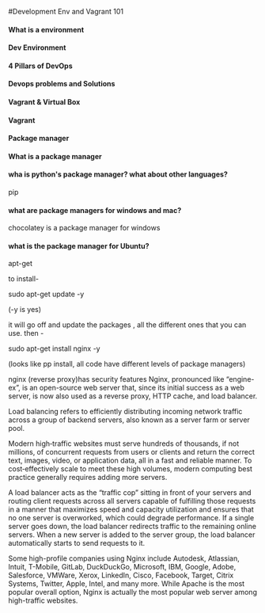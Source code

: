 #Development Env and Vagrant 101

#### What is a environment

#### Dev Environment

#### 4 Pillars of DevOps

#### Devops problems and Solutions

#### Vagrant & Virtual Box

#### Vagrant


#### Package manager

#### What is a package manager

#### wha is python's package manager? what about other languages?
pip

#### what are package managers for windows and mac?
chocolatey is a package manager for windows

#### what is the package manager for Ubuntu?
apt-get

to install- 

sudo apt-get update -y 

(-y is yes)

it will go off and update the packages , all the different ones that you can use.
then -

sudo apt-get install nginx -y

(looks like pp install, all code have different levels of package managers)

nginx (reverse proxy)has security features
Nginx, pronounced like “engine-ex”, is an open-source web server that, since its initial success as a web server, is now also used as a reverse proxy, HTTP cache, and load balancer.

Load balancing refers to efficiently distributing incoming network traffic across a group of backend servers, also known as a server farm or server pool.

Modern high‑traffic websites must serve hundreds of thousands, if not millions, of concurrent requests from users or clients and return the correct text, images, video, or application data, all in a fast and reliable manner. To cost‑effectively scale to meet these high volumes, modern computing best practice generally requires adding more servers.

A load balancer acts as the “traffic cop” sitting in front of your servers and routing client requests across all servers capable of fulfilling those requests in a manner that maximizes speed and capacity utilization and ensures that no one server is overworked, which could degrade performance. If a single server goes down, the load balancer redirects traffic to the remaining online servers. When a new server is added to the server group, the load balancer automatically starts to send requests to it.

Some high-profile companies using Nginx include Autodesk, Atlassian, Intuit, T-Mobile, GitLab, DuckDuckGo, Microsoft, IBM, Google, Adobe, Salesforce, VMWare, Xerox, LinkedIn, Cisco, Facebook, Target, Citrix Systems, Twitter, Apple, Intel, and many more.
While Apache is the most popular overall option, Nginx is actually the most popular web server among high-traffic websites.




